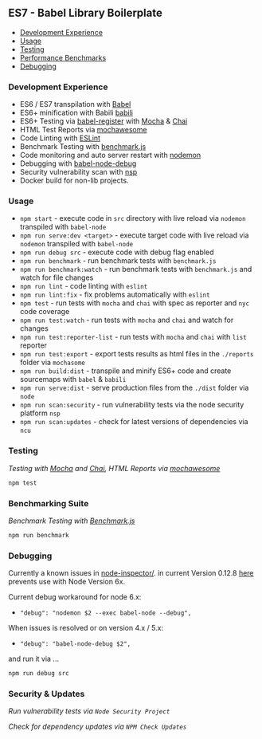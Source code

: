 ## ES7 - Babel Library Boilerplate

- [Development Experience](#development-experience)
- [Usage](#usage)
- [Testing](#testing)
- [Performance Benchmarks](#benchmarking-suite)
- [Debugging](#debugging)

### Development Experience
- ES6 / ES7 transpilation with [Babel](https://github.com/babel/babel)
- ES6+ minification with Babili [babili](https://github.com/babel/babili)
- ES6+ Testing via [babel-register](https://github.com/babel/babel/tree/master/packages/babel-register) with [Mocha](https://github.com/mochajs/mocha) & [Chai](https://github.com/chaijs/chai)
- HTML Test Reports via [mochawesome](https://github.com/adamgruber/mochawesome)
- Code Linting with [ESLint](https://github.com/eslint/eslint)
- Benchmark Testing with [benchmark.js](https://github.com/bestiejs/benchmark.js)
- Code monitoring and auto server restart with [nodemon](https://github.com/remy/nodemon)
- Debugging with [babel-node-debug](https://github.com/crabdude/babel-node-debug)
- Security vulnerability scan with [nsp](https://github.com/nodesecurity/nsp)
- Docker build for non-lib projects.

### Usage

- `npm start` - execute code in `src` directory with live reload via `nodemon` transpiled with `babel-node`
- `npm run serve:dev <target>` - execute target code with live reload via `nodemon` transpiled with `babel-node`
- `npm run debug src` - execute code with debug flag enabled
- `npm run benchmark` - run benchmark tests with `benchmark.js`
- `npm run benchmark:watch` - run benchmark tests with `benchmark.js` and watch for file changes
- `npm run lint` - code linting with `eslint`
- `npm run lint:fix` - fix problems automatically with `eslint`
- `npm test` - run tests with `mocha` and `chai` with spec as reporter and `nyc` code coverage
- `npm run test:watch` - run tests with `mocha` and `chai` and watch for changes
- `npm run test:reporter-list` - run tests with `mocha` and `chai` with `list` reporter
- `npm run test:export` - export tests results as html files in the `./reports` folder via `mochasome`
- `npm run build:dist` - transpile and minify ES6+ code and create sourcemaps with `babel` & `babili`
- `npm run serve:dist` - serve production files from the `./dist` folder via `node`
- `npm run scan:security` - run vulnerability tests via the node security platform `nsp`
- `npm run scan:updates` - check for latest versions of dependencies via `ncu`

### Testing

_Testing with [Mocha](https://github.com/mochajs/mocha) and [Chai](https://github.com/chaijs/chai), HTML Reports via [mochawesome](https://github.com/adamgruber/mochawesome)_

```bash
npm test

```

### Benchmarking Suite

_Benchmark Testing with [Benchmark.js](https://github.com/bestiejs/benchmark.js)_

```bash
npm run benchmark

```

### Debugging

Currently a known issues in [node-inspector/](https://github.com/node-inspector/node-inspector/). in current Version 0.12.8 [here](https://github.com/node-inspector/node-inspector/issues/905) prevents use with Node Version 6x.

Current debug workaround for node 6.x:

- `"debug": "nodemon $2 --exec babel-node --debug",`

When issues is resolved or on version 4.x / 5.x:

- `"debug": "babel-node-debug $2",`

and run it via ...

```bash
npm run debug src

```

### Security & Updates

_Run vulnerability tests via `Node Security Project`_

_Check for dependency updates via `NPM Check Updates`_